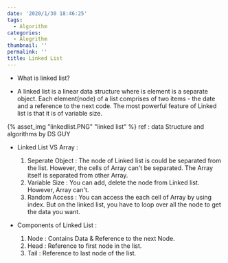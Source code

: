 ```yaml
---
date: '2020/1/30 18:46:25'
tags:
  - Algorithm
categories:
  - Alogrithm
thumbnail: ''
permalink: ''
title: Linked List
---
```


* What is linked list?
<!-- more -->
  * A linked list is a linear data structure where is element is a separate object. Each element(node) of a list comprises of two items - the date and a reference to the next code. The most powerful feature of Linked list is that it is of variable size.


{% asset_img "linkedlist.PNG" "linked list" %}
ref : data Structure and algorithms by DS GUY

* Linked List VS Array :
    1. Seperate Object : The node of Linked list is could be separated from the list. However, the cells of Array can't be separated. The Array itself is separated from other Array.
    2. Variable Size : You can add, delete the node from Linked list. However, Array can't.
    3. Random Access : You can access the each cell of Array by using index. But on the linked list, you have to loop over all the node to get the data you want.

* Components of Linked List :
    1. Node : Contains Data & Reference to the next Node.
    2. Head : Reference to first node in the list.
    3. Tail : Reference to last node of the list.


  